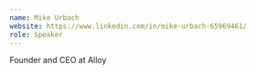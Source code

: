 ```yaml
---
name: Mike Urbach
website: https://www.linkedin.com/in/mike-urbach-65969461/
role: Speaker
---
```

Founder and CEO at Alloy
